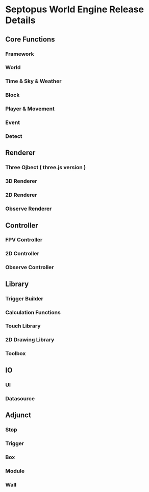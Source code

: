 # Septopus World Engine Release Details

## Core Functions

### Framework

### World

### Time & Sky & Weather

### Block

### Player & Movement

### Event

### Detect

## Renderer

### Three Ojbect ( three.js version )

### 3D Renderer

### 2D Renderer

### Observe Renderer

## Controller

### FPV Controller

### 2D Controller

### Observe Controller

## Library

### Trigger Builder

### Calculation Functions

### Touch Library

### 2D Drawing Library

### Toolbox

## IO

### UI

### Datasource

## Adjunct

### Stop

### Trigger

### Box

### Module

### Wall